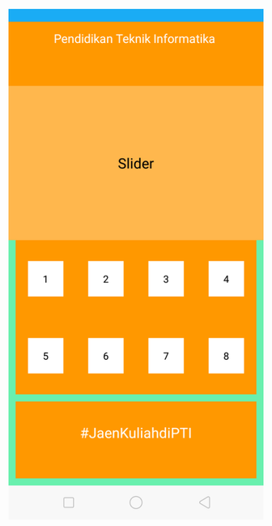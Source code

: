 <p align="center">
 <img src="https://github.com/1615051001/layout/blob/master/Screenshot_2018-03-23-12-45-21-14.png"/>
</p>
